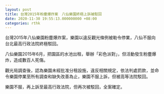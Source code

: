 ```yaml
---
layout: post
title: 台灣2015年粉塵爆炸案　八仙樂園終極上訴被駁回
date: 2020-11-30 19:55:13.000000000 +08:00
categories: rthk
---
```


台灣2015年八仙樂園粉塵爆炸案，樂園以違反觀光條例被勒令停業，八仙不服向台北最高行政法院終極駁回。

八仙樂園2015年6月，把園區的水池出租，舉辦「彩色派對」，但活動發生粉塵爆炸，造成數百人死傷。

觀光局調查後，認為樂園未經批准分租設施，違反相關規定，依法判處罰款，並命令樂園停業至所有調查和缺失改善為止，樂園不服上訴，但被高等法院駁回。

樂園不服，再上訴至最高行政法院，但再次被駁回，全案確定。
